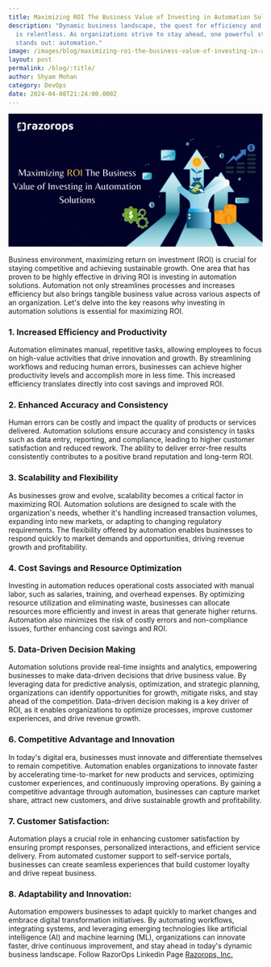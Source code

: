```yaml
---
title: Maximizing ROI The Business Value of Investing in Automation Solutions
description: "Dynamic business landscape, the quest for efficiency and agility
  is relentless. As organizations strive to stay ahead, one powerful strategy
  stands out: automation."
image: /images/blog/maximizing-roi-the-business-value-of-investing-in-automation-solutions.webp.gif
layout: post
permalink: /blog/:title/
author: Shyam Mohan
category: DevOps
date: 2024-04-08T21:24:00.000Z
---
```

![Maximizing ROI The Business Value of Investing in Automation Solutions](/images/maximizing-roi-the-business-value-of-investing-in-automation-solutions.webp.gif)

Business environment, maximizing return on investment (ROI) is crucial for staying competitive and achieving sustainable growth. One area that has proven to be highly effective in driving ROI is investing in automation solutions. Automation not only streamlines processes and increases efficiency but also brings tangible business value across various aspects of an organization. Let's delve into the key reasons why investing in automation solutions is essential for maximizing ROI.

### 1. Increased Efficiency and Productivity

Automation eliminates manual, repetitive tasks, allowing employees to focus on high-value activities that drive innovation and growth. By streamlining workflows and reducing human errors, businesses can achieve higher productivity levels and accomplish more in less time. This increased efficiency translates directly into cost savings and improved ROI.

### 2. Enhanced Accuracy and Consistency

Human errors can be costly and impact the quality of products or services delivered. Automation solutions ensure accuracy and consistency in tasks such as data entry, reporting, and compliance, leading to higher customer satisfaction and reduced rework. The ability to deliver error-free results consistently contributes to a positive brand reputation and long-term ROI.

### 3. Scalability and Flexibility

As businesses grow and evolve, scalability becomes a critical factor in maximizing ROI. Automation solutions are designed to scale with the organization's needs, whether it's handling increased transaction volumes, expanding into new markets, or adapting to changing regulatory requirements. The flexibility offered by automation enables businesses to respond quickly to market demands and opportunities, driving revenue growth and profitability.

### 4. Cost Savings and Resource Optimization

Investing in automation reduces operational costs associated with manual labor, such as salaries, training, and overhead expenses. By optimizing resource utilization and eliminating waste, businesses can allocate resources more efficiently and invest in areas that generate higher returns. Automation also minimizes the risk of costly errors and non-compliance issues, further enhancing cost savings and ROI.

### 5. Data-Driven Decision Making

Automation solutions provide real-time insights and analytics, empowering businesses to make data-driven decisions that drive business value. By leveraging data for predictive analysis, optimization, and strategic planning, organizations can identify opportunities for growth, mitigate risks, and stay ahead of the competition. Data-driven decision making is a key driver of ROI, as it enables organizations to optimize processes, improve customer experiences, and drive revenue growth.

### 6. Competitive Advantage and Innovation

In today's digital era, businesses must innovate and differentiate themselves to remain competitive. Automation enables organizations to innovate faster by accelerating time-to-market for new products and services, optimizing customer experiences, and continuously improving operations. By gaining a competitive advantage through automation, businesses can capture market share, attract new customers, and drive sustainable growth and profitability.

### 7. Customer Satisfaction:

Automation plays a crucial role in enhancing customer satisfaction by ensuring prompt responses, personalized interactions, and efficient service delivery. From automated customer support to self-service portals, businesses can create seamless experiences that build customer loyalty and drive repeat business.

### 8. Adaptability and Innovation:

Automation empowers businesses to adapt quickly to market changes and embrace digital transformation initiatives. By automating workflows, integrating systems, and leveraging emerging technologies like artificial intelligence (AI) and machine learning (ML), organizations can innovate faster, drive continuous improvement, and stay ahead in today's dynamic business landscape. Follow RazorOps Linkedin Page  [Razorops, Inc.](https://www.linkedin.com/company/razorops)
